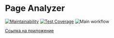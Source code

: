 # Page Analyzer

[![Maintainability](https://api.codeclimate.com/v1/badges/d8c238d804f786c4c5d8/maintainability)](https://codeclimate.com/github/orevenat/php-project-lvl3/maintainability)
[![Test Coverage](https://api.codeclimate.com/v1/badges/d8c238d804f786c4c5d8/test_coverage)](https://codeclimate.com/github/orevenat/php-project-lvl3/test_coverage)
![Main workflow](https://github.com/orevenat/php-project-lvl3/workflows/Main%20workflow/badge.svg)


[Ссылка на приложение](https://orevenat-php-project-lvl3.herokuapp.com/)

